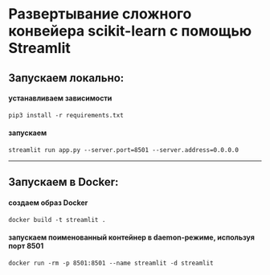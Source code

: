 # Развертывание сложного конвейера scikit-learn с помощью Streamlit

## Запускаем локально:

#### устанавливаем зависимости
``` pip3 install -r requirements.txt ```   

#### запускаем  
``` streamlit run app.py --server.port=8501 --server.address=0.0.0.0 ```    
   
------------------------------------------------------------------  

## Запускаем в Docker:

#### создаем образ Docker

``` docker build -t streamlit . ```  
  
#### запускаем поименованный контейнер в daemon-режиме, используя порт 8501

``` docker run -rm -p 8501:8501 --name streamlit -d streamlit ``` 

